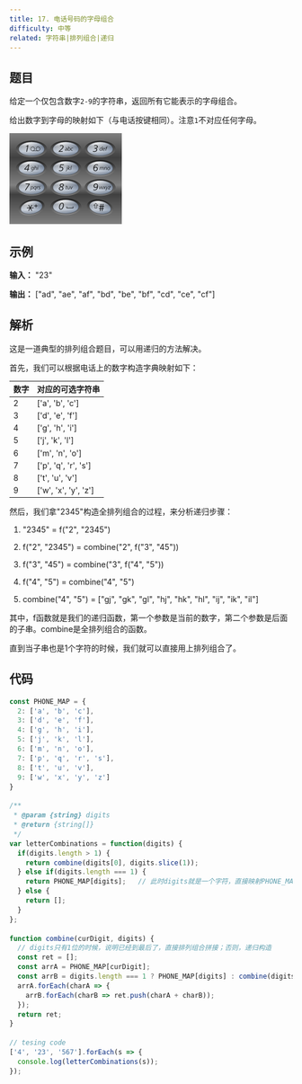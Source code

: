 ```yaml
---
title: 17. 电话号码的字母组合
difficulty: 中等
related: 字符串|排列组合|递归
---
```


## 题目

给定一个仅包含数字`2-9`的字符串，返回所有它能表示的字母组合。

给出数字到字母的映射如下（与电话按键相同）。注意`1`不对应任何字母。

![电话键盘](./telephone-keyboard.png)

## 示例

**输入：** "23"

**输出：** ["ad", "ae", "af", "bd", "be", "bf", "cd", "ce", "cf"]

## 解析

这是一道典型的排列组合题目，可以用递归的方法解决。

首先，我们可以根据电话上的数字构造字典映射如下：

|数字|对应的可选字符串|
|---|------------|
|2|['a', 'b', 'c']|
|3|['d', 'e', 'f']|
|4|['g', 'h', 'i']|
|5|['j', 'k', 'l']|
|6|['m', 'n', 'o']|
|7|['p', 'q', 'r', 's']|
|8|['t', 'u', 'v']|
|9|['w', 'x', 'y', 'z']|

然后，我们拿"2345"构造全排列组合的过程，来分析递归步骤：

1. "2345" = f("2", "2345")

2. f("2", "2345") = combine("2", f("3", "45"))

3. f("3", "45") = combine("3", f("4", "5"))

4. f("4", "5") = combine("4", "5")

5. combine("4", "5") = ["gj", "gk", "gl", "hj", "hk", "hl", "ij", "ik", "il"]

其中，f函数就是我们的递归函数，第一个参数是当前的数字，第二个参数是后面的子串。combine是全排列组合的函数。

直到当子串也是1个字符的时候，我们就可以直接用上排列组合了。

## 代码

```javascript
const PHONE_MAP = {
  2: ['a', 'b', 'c'],
  3: ['d', 'e', 'f'],
  4: ['g', 'h', 'i'],
  5: ['j', 'k', 'l'],
  6: ['m', 'n', 'o'],
  7: ['p', 'q', 'r', 's'],
  8: ['t', 'u', 'v'],
  9: ['w', 'x', 'y', 'z']
}

/**
 * @param {string} digits
 * @return {string[]}
 */
var letterCombinations = function(digits) {
  if(digits.length > 1) {
    return combine(digits[0], digits.slice(1));
  } else if(digits.length === 1) {
    return PHONE_MAP[digits];   // 此时digits就是一个字符，直接映射PHONE_MAP就好
  } else {
    return [];
  }
};

function combine(curDigit, digits) {
  // digits只有1位的时候，说明已经到最后了，直接排列组合拼接；否则，递归构造
  const ret = [];
  const arrA = PHONE_MAP[curDigit];
  const arrB = digits.length === 1 ? PHONE_MAP[digits] : combine(digits[0], digits.slice(1));
  arrA.forEach(charA => {
    arrB.forEach(charB => ret.push(charA + charB));
  });
  return ret;
}

// tesing code
['4', '23', '567'].forEach(s => {
  console.log(letterCombinations(s));
});
```